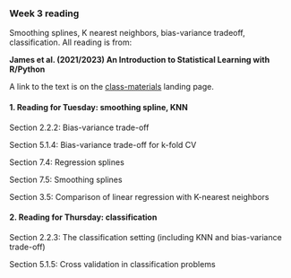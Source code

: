 ### Week 3 reading

Smoothing splines, K nearest neighbors, bias-variance tradeoff, classification. All reading is from:



**James et al. (2021/2023) An Introduction to Statistical Learning with R/Python**

A link to the text is on the [class-materials](https://github.com/EBIO5460Spring2025/class-materials) landing page.



#### 1. Reading for Tuesday: smoothing spline, KNN

Section 2.2.2: Bias-variance trade-off

Section 5.1.4: Bias-variance trade-off for k-fold CV

Section 7.4: Regression splines

Section 7.5: Smoothing splines

Section 3.5: Comparison of linear regression with K-nearest neighbors





#### 2. Reading for Thursday: classification
Section 2.2.3: The classification setting (including KNN and bias-variance trade-off)

Section 5.1.5:  Cross validation in classification problems
